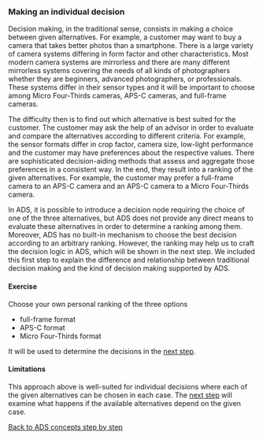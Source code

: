 
### Making an individual decision

Decision making, in the traditional sense, consists in making a choice
between given alternatives. For example, a customer may want to buy a
camera that takes better photos than a smartphone. There is a large
variety of camera systems differing in form factor and other
characteristics. Most modern camera systems are mirrorless and there
are many different mirrorless systems covering the needs of all kinds
of photographers whether they are beginners, advanced photographers, or
professionals. These systems differ in their sensor types and it will
be important to choose among Micro Four-Thirds cameras, APS-C
cameras, and full-frame cameras.

The difficulty then is to find out
which alternative is best suited for the customer. The customer may ask the help of
an advisor in order to evaluate and compare the alternatives according to
different criteria. For example, the sensor formats differ in crop factor, 
camera size, low-light performance and the customer may have preferences about the respective values. 
There are sophisticated decision-aiding methods that assess and aggregate those preferences
in a consistent way. In the end, they result
into a ranking of the given alternatives. For example, the customer may prefer a
full-frame camera to an APS-C camera and an APS-C camera to a
Micro Four-Thirds camera.

In ADS, it is possible to introduce a decision node requiring the choice of one of the
three alternatives, but ADS does not provide any direct means to evaluate these alternatives in order 
to determine a ranking among them. Moreover, ADS has no built-in mechanism to choose the best decision according to
an arbitrary ranking. However, the ranking may help us to craft the decision logic in ADS, 
which will be shown in the next step. We included this first step to explain the difference 
and relationship between traditional decision making and the kind of decision making supported
by ADS.

#### Exercise

Choose your own personal ranking of the three options

 - full-frame format
 - APS-C format
 - Micro Four-Thirds format
 
It will be used to determine the decisions in the [next step](../step2/description.md).
 
#### Limitations

This approach above is well-suited for individual decisions where each
of the given alternatives can be chosen in each case. The [next step](../step2/description.md)
will examine what happens if the available alternatives depend on the
given case.

[Back to ADS concepts step by step](../README.md)

